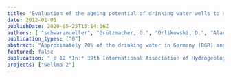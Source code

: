 ```yaml
---
title: "Evaluation of the ageing potential of drinking water wells to optimize well operation and maintenance."
date: 2012-01-01
publishDate: 2020-05-25T15:14:06Z
authors: [ "schwarzmueller", "Grützmacher, G.", "Orlikowski, D.", "Alary, M.", "David, B.", "Besnard, K." ]
publication_types: ["0"]
abstract: "Approximately 70% of the drinking water in Germany (BGR) and about 50% worldwide (IGREC 2011) are abstracted from groundwater using filter wells. Their implementation, operation and maintenance are major factors contributing to the costs of drinking water production. According to an international survey (Howsam, Misstear & Jones 1995 ), 40% of worldwide used water abstraction wells work inefficiently in terms of well performance or water quality. This implies high costs and a great potential for improvement, both for the (re-) construction of new wells (capital investment) and well operation (energy consumption, maintenance needs). The main reason for inefficient well performance is so-called well ageing, i.e. the decrease in performance due to biological, chemical and / or physical processes in and around the well. Dominant factors determining type, extension and location of deposits are the geology of the exploited aquifer together with the qualitative properties of the abstracted water, the well design (dimensions and materials), construction (drilling method) and operation. The project WellMa, initiated and financed by the Berliner Wasserbetriebe (BWB) and Veolia Eau, and coordinated at the Berlin Centre of Competence for Water (KWB), aimed at improving the efficiency of drinking water abstraction wells by identifying, evaluating and testing methods of well management including design, operation and maintenance to slow down well ageing. Set into relation to ranges, in which ageing processes are known to occur, the initial data of well sites were used to differentiate a low, medium or high potential for the occurrence of well ageing and to define the monitoring needs accordingly. Well ageing processes were distinguished into six types, each of them implying different pre-requisites and site conditions and leading to different monitoring and/ or maintenance requirements. For carbonate scaling, iron ochre formation, biofouling, corrosion, colmation and sand intake pre-requisites, triggers and threshold conditions were identified and implemented in a decision support system enabling well operators to prioritize the needs for monitoring, diagnosis or maintenance action taking into account the specific well and site characteristics."
featured: false
publication: " p 12 *In:* 39th International Association of Hydrogeologists Congress. Niagara Falls, Canada. 16-21 September 2012"
projects: ["wellma-2"]
---
```


